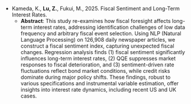 - Kameda, K., <strong>Lu, Z.</strong>, Fukui, M., 2025. Fiscal Sentiment and Long-Term Interest Rates.
  - **Abstract**: This study re-examines how fiscal foresight affects long-term interest rates, addressing identification challenges of low data frequency and arbitrary fiscal event selection. Using NLP (Natural Language Processing) on 126,908 daily newspaper articles, we construct a fiscal sentiment index, capturing unexpected fiscal changes. Regression analysis finds (1) fiscal sentiment significantly influences long-term interest rates, (2) QQE suppresses market responses to fiscal deterioration, and (3) sentiment-driven rate fluctuations reflect bond market conditions, while credit risks dominate during major policy shifts. These findings, robust to various specifications and instrumental variable estimation, offer insights into interest rate dynamics, including recent US and UK cases.

